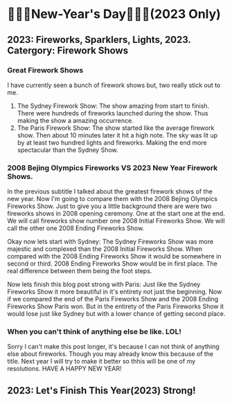 # 🧨🎇🎆New-Year's Day🧨🎇🎆(2023 Only)
## 2023: Fireworks, Sparklers, Lights, 2023. Catergory: Firework Shows
### Great Firework Shows
I have currently seen a bunch of firework shows but, two really stick out to me.
1. The Sydney Firework Show: The show amazing from start to finish. There were hundreds of fireworks launched during the show. Thus making the show a amazing 
occurrence.
2. The Paris Firework Show: The show started like the average firework show. Then about 10 minutes later it hit a high note. The sky was lit up by at least two hundred
lights and fireworks. Making the end more spectacular than the Sydney Show.

### 2008 Bejing Olympics Fireworks VS 2023 New Year Firework Shows.
In the previous subtitle I talked about the greatest firework shows of the new year. Now I'm going to compare them with the 2008 Bejing Olympics Fireworks Show.
Just to give you a little background there are were two fireworks shows in 2008 opening ceremony. One at the start one at the end. We will call fireworks show number
one 2008 Initial Fireworks Show. We will call the other one 2008 Ending Fireworks Show.

Okay now lets start with Sydney: The Sydney Fireworks Show was more majestic and complexed than the 2008 Initial Fireworks Show. When compared with the 2008 Ending
Fireworks Show it would be somewhere in second or third. 2008 Ending Fireworks Show would be in first place. The real difference between them being the foot steps.

Now lets finish this blog post strong with Paris: Just like the Sydney Fireworks Show it more beautiful in it's entirety not just the beginning. Now if we compared the
end of the Paris Fireworks Show and the 2008 Ending Fireworks Show Paris won. But in the entirety of the Paris Fireworks Show it would lose just like Sydney but with a
lower chance of getting second place.

### When you can't think of anything else be like. LOL!
Sorry I can't make this post longer, it's because I can not think of anything else about fireworks. Though you may already know this because of the title. Next year I
will try to make it better so thhis will be one of my resolutions. HAVE A HAPPY NEW YEAR!

## 2023: Let's Finish This Year(2023) Strong!
